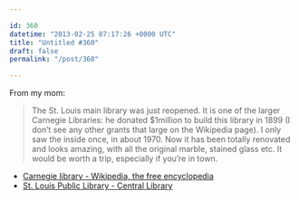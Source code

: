 ```yaml
---

id: 360
datetime: "2013-02-25 07:17:26 +0000 UTC"
title: "Untitled #360"
draft: false
permalink: "/post/360"

---
```


From my mom:

> The St. Louis main library was just reopened. It is one of the larger Carnegie Libraries: he donated $1million to build this library in 1899 (I don’t see any other grants that large on the Wikipedia page). I only saw the inside once, in about 1970. Now it has been totally renovated and looks amazing, with all the original marble, stained glass etc. It would be worth a trip, especially if you’re in town. 

 
 * [Carnegie library - Wikipedia, the free encyclopedia](http://en.wikipedia.org/wiki/Carnegie_library)
 * [St. Louis Public Library - Central Library](http://central.slpl.org/)



